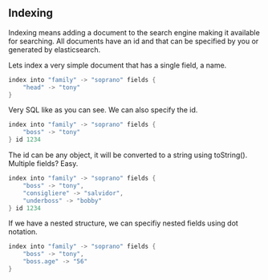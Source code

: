 ## Indexing

Indexing means adding a document to the search engine making it available for searching. All documents have an id
and that can be specified by you or generated by elasticsearch.

Lets index a very simple document that has a single field, a name.

```scala
index into "family" -> "soprano" fields {
    "head" -> "tony"
}
```

Very SQL like as you can see. We can also specify the id.

```scala
index into "family" -> "soprano" fields {
    "boss" -> "tony"
} id 1234
```

The id can be any object, it will be converted to a string using toString().
Multiple fields? Easy.

```scala
index into "family" -> "soprano" fields {
    "boss" -> "tony",
    "consigliere" -> "salvidor",
    "underboss" -> "bobby"
} id 1234
```

If we have a nested structure, we can specifiy nested fields using dot notation.

```scala
index into "family" -> "soprano" fields {
    "boss" -> "tony",
    "boss.age" -> "56"
}
```
